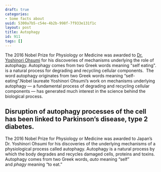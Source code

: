 ```yaml
---
draft: true
categories:
- Some facts about
uuid: 5300a7b5-c54e-4b2b-998f-7f933e131f1c
layout: post
title: Autophagy
id: 911
tags: []
---
```


The 2016 Nobel Prize for Physiology or Medicine was awarded to [Dr. Yoshinori Ohsumi](https://www.nobelprize.org/nobel_prizes/medicine/laureates/2016/press.html) for his discoveries of mechanisms underlying the role of autophagy. Autophagy comes from two Greek words meaning "self eating". is a natural process for degrading and recycling cellular components. &nbsp;The word autophagy originates from two Greek words meaning “self-eating”.Nobel laureate Yoshinori Ohsumi’s work on mechanisms underlying autophagy — a fundamental process of degrading and recycling cellular components — has generated much interest in the science behind the biological process.
## Disruption of autophagy processes of the cell has been linked to Parkinson’s disease, type 2 diabetes.
The 2016 Nobel Prize for Physiology or Medicine was awarded to Japan’s Dr. Yoshinori Ohsumi for his discoveries of the underlying mechanisms of a physiological process called autophagy. Autophagy is a natural process by which the body degrades and recycles damaged cells, proteins and toxins. Autophagy comes from two Greek words,&nbsp;_auto_&nbsp;meaning “self” and&nbsp;_phagy_&nbsp;meaning “to eat.”
